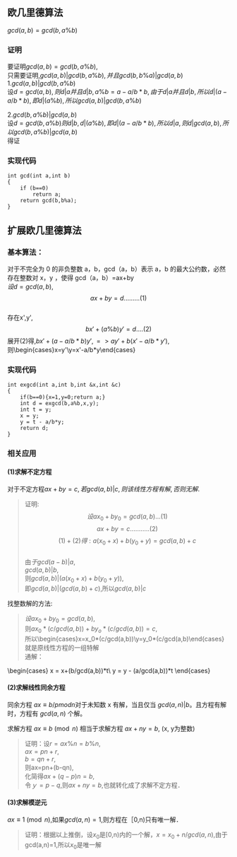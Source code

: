 ## 欧几里德算法  

$gcd(a,b) = gcd(b,a\%b)$  

### 证明  
要证明$gcd(a,b) = gcd(b,a\%b)$,  
只需要证明,$gcd(a,b)|gcd(b,a\%b),并且gcd(b,b\%a)|gcd(a,b)$  
1.$gcd(a,b)|gcd(b,a\%b)$  
设$d=gcd(a,b),则d|a并且d|b,a\%b=a-a/b*b,由于d|a并且d|b,所以d|(a-a/b*b),即d|(a\%b),所以gcd(a,b)|gcd(b,a\%b)$     

2.$gcd(b,a\%b)|gcd(a,b)$  
设$d=gcd(b,a\%b)则d|b,d|(a\%b),即d|(a-a/b*b),所以d|a,则d|gcd(a,b),所以gcd(b,a\%b)|gcd(a,b)$  
得证
### 实现代码
```
int gcd(int a,int b)
{
    if (b==0)
        return a;
    return gcd(b,b%a);
}
```

## 扩展欧几里德算法  
### 基本算法： 
对于不完全为 0 的非负整数 a，b，gcd（a，b）表示 a，b 的最大公约数，必然存在整数对 x，y ，使得 gcd（a，b）=ax+by  
$设d=gcd(a,b)$,
$$ax+by=d.........(1)$$  
存在x',y',  
$$bx'+(a\%b)y'=d....(2)$$
展开(2)得,$bx'+(a-a/b*b)y',=>ay'+b(x'-a/b*y')$,  
则\begin{cases}x=y'\\y=x'-a/b*y\end{cases}
### 实现代码
```
int exgcd(int a,int b,int &x,int &c)
{
    if(b==0){x=1,y=0;return a;}
    int d = exgcd(b,a%b,x,y);
    int t = y;
    x = y;
    y = t - a/b*y;
    return d;
}
```
### 相关应用
#### (1)求解不定方程 
对于不定方程$ax+by=c,若gcd(a,b)|c,则该线性方程有解,否则无解.$  

>证明:$$设ax_0+by_0=gcd(a,b)...(1)$$ 
$$ax+by=c...........(2)$$ $$(1)+(2)得:a(x_0+x)+b(y_0+y)=gcd(a,b)+c$$  
由$于gcd(a-b)|a$,  
$gcd(a,b)  |b$,  
则$gcd(a,b) |(a(x_0+x)+b(y_0+y))$,  
即$gcd(a,b) |(gcd(a,b)+c)$,所以$gcd(a,b)|c$  

找整数解的方法:  
>$设ax_0+by_0=gcd(a,b)$,  
则$ax_0*(c/gcd(a,b))+by_o*(c/gcd(a,b))=c,$  
所以\begin{cases}x=x_0*(c/gcd(a,b))\\y=y_0*(c/gcd(a,b)\end{cases}就是原线性方程的一组特解  
通解：　

\begin{cases}
x = x+(b/gcd(a,b))*t\\
y = y - (a/gcd(a,b))*t
\end{cases}

#### (2)求解线性同余方程　
同余方程 $ax\equiv b /pmod n$对于未知数 x 有解，当且仅当 $gcd(a,n)|b$。且方程有解时，方程有 $gcd(a,n)$ 个解。 


求解方程 $ax≡b \pmod n$ 相当于求解方程 $ax+ ny= b$, (x, y为整数)
>证明：设$r=ax\%n=b\%n$,   
$ax=pn+r$,  
$b=qn+r$,  
则ax=pn+(b-qn),   
化简得$ax+(q-p)n=b$,  
令$ｙ=p-q$,则$ax+ny=b$,也就转化成了求解不定方程． 
#### (3)求解模逆元　
$ax\equiv 1\pmod n$,如果$gcd(a,n)=1$,则方程在［0,n)只有唯一解．　
>证明：根据以上推倒，设$x_0$是[0,n)内的一个解，$x=x_0+n/gcd(a,n)$,由于gcd(a,n)=1,所以$x_0$是唯一解　
























































































